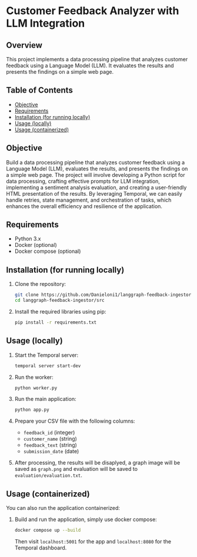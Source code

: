 # Customer Feedback Analyzer with LLM Integration

## Overview
This project implements a data processing pipeline that analyzes customer feedback using a Language Model (LLM). It evaluates the results and presents the findings on a simple web page.

## Table of Contents
- [Objective](#objective)
- [Requirements](#requirements)
- [Installation (for running locally)](#installation-for-running-locally)
- [Usage (locally)](#usage-locally)
- [Usage (containerized)](#usage-containerized)

## Objective
Build a data processing pipeline that analyzes customer feedback using a Language Model (LLM), evaluates the results, and presents the findings on a simple web page. The project will involve developing a Python script for data processing, crafting effective prompts for LLM integration, implementing a sentiment analysis evaluation, and creating a user-friendly HTML presentation of the results. By leveraging Temporal, we can easily handle retries, state management, and orchestration of tasks, which enhances the overall efficiency and resilience of the application.

## Requirements
- Python 3.x
- Docker (optional)
- Docker compose (optional)

## Installation (for running locally)
1. Clone the repository:
   ```bash
   git clone https://github.com/Danieloni1/langgraph-feedback-ingestor.git
   cd langgraph-feedback-ingestor/src
   ```
2. Install the required libraries using pip:
   ```bash
   pip install -r requirements.txt
   ```

## Usage (locally)
1. Start the Temporal server:
   ```bash
   temporal server start-dev
   ```

2. Run the worker:
   ```bash
   python worker.py
   ```

3. Run the main application:
   ```bash
   python app.py
   ```

4. Prepare your CSV file with the following columns:
   - `feedback_id` (integer)
   - `customer_name` (string)
   - `feedback_text` (string)
   - `submission_date` (date)

5. After processing, the results will be disaplyed, a graph image will be saved as `graph.png` and evaluation will be saved to `evaluation/evaluation.txt`.

## Usage (containerized)
You can also run the application containerized:

1. Build and run the application, simply use docker compose:
   ```bash
   docker compose up --build
   ```
   Then visit `localhost:5001` for the app and `localhost:8080` for the Temporal dashboard.
